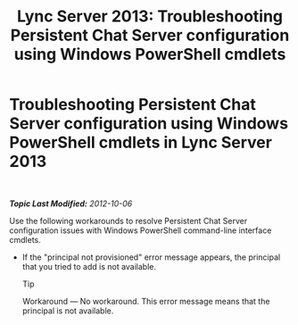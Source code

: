 ﻿---
title: 'Lync Server 2013: Troubleshooting Persistent Chat Server configuration using Windows PowerShell cmdlets'
TOCTitle: Troubleshooting Persistent Chat Server configuration using Windows PowerShell cmdlets
ms:assetid: 3d82eba5-9d68-4e30-9df7-6c5e8ba2d5ea
ms:mtpsurl: https://technet.microsoft.com/en-us/library/JJ204826(v=OCS.15)
ms:contentKeyID: 48183921
ms.date: 07/23/2014
mtps_version: v=OCS.15
---

<div data-xmlns="http://www.w3.org/1999/xhtml">

<div class="topic" data-xmlns="http://www.w3.org/1999/xhtml" data-msxsl="urn:schemas-microsoft-com:xslt" data-cs="http://msdn.microsoft.com/en-us/">

<div data-asp="http://msdn2.microsoft.com/asp">

# Troubleshooting Persistent Chat Server configuration using Windows PowerShell cmdlets in Lync Server 2013

</div>

<div id="mainSection">

<div id="mainBody">

<span> </span>

_**Topic Last Modified:** 2012-10-06_

Use the following workarounds to resolve Persistent Chat Server configuration issues with Windows PowerShell command-line interface cmdlets.

  - If the "principal not provisioned" error message appears, the principal that you tried to add is not available.
    
    <div>
    

    > [!TIP]
    > Workaround — No workaround. This error message means that the principal is not available.

    
    </div>

</div>

<span> </span>

</div>

</div>

</div>

